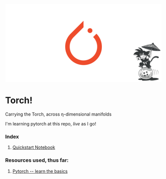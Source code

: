 <img src = 'imgs/pytorch.png'></img>

# Torch!

Carrying the Torch, across η-dimensional manifolds

I'm learning pytorch at this repo, *live* as I go!

### Index

1. [Quickstart Notebook](quickstart.ipynb)

### **Resources used, thus far:**

1. [Pytorch -- learn the basics](https://pytorch.org/tutorials/beginner/basics/intro.html)
